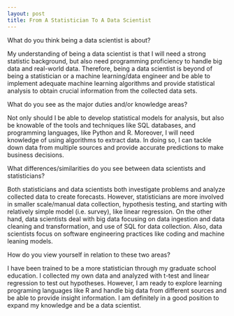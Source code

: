 ```yaml
---
layout: post
title: From A Statistician To A Data Scientist
---
```


What do you think being a data scientist is about? 

My understanding of being a data scientist is that I will need a strong statistic background, but also need programming proficiency to handle big data and real-world data. Therefore, being a data scientist is beyond of being a statistician or a machine learning/data engineer and be able to implement adequate machine learning algorithms and provide statistical analysis to obtain crucial information from the collected data sets.  

What do you see as the major duties and/or knowledge areas? 

Not only should I be able to develop statistical models for analysis, but also be knowable of the tools and techniques like SQL databases, and programming languages, like Python and R. Moreover, I will need knowledge of using algorithms to extract data. In doing so, I can tackle down data from multiple sources and provide accurate predictions to make business decisions.

What differences/similarities do you see between data scientists and statisticians? 

Both statisticians and data scientists both investigate problems and analyze collected data to create forecasts. However, statisticians are more involved in smaller scale/manual data collection, hypothesis testing, and starting with relatively simple model (i.e. survey), like linear regression. On the other hand, data scientists deal with big data focusing on data ingestion and data cleaning and transformation, and use of SQL for data collection. Also, data scientists focus on software engineering practices like coding and machine leaning models.  

How do you view yourself in relation to these two areas?

I have been trained to be a more statistician through my graduate school education. I collected my own data and analyzed with t-test and linear regression to test out hypotheses. However, I am ready to explore learning programing languages like R and handle big data from different sources and be able to provide insight information. I am definitely in a good position to expand my knowledge and be a data scientist.  
